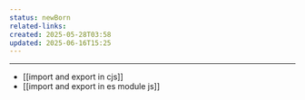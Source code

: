 ```yaml
---
status: newBorn
related-links: 
created: 2025-05-28T03:58
updated: 2025-06-16T15:25
---
```

---

- [[import and export in cjs]]
- [[import and export in es module js]]



